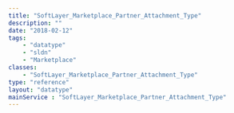 ```yaml
---
title: "SoftLayer_Marketplace_Partner_Attachment_Type"
description: ""
date: "2018-02-12"
tags:
    - "datatype"
    - "sldn"
    - "Marketplace"
classes:
    - "SoftLayer_Marketplace_Partner_Attachment_Type"
type: "reference"
layout: "datatype"
mainService : "SoftLayer_Marketplace_Partner_Attachment_Type"
---
```

